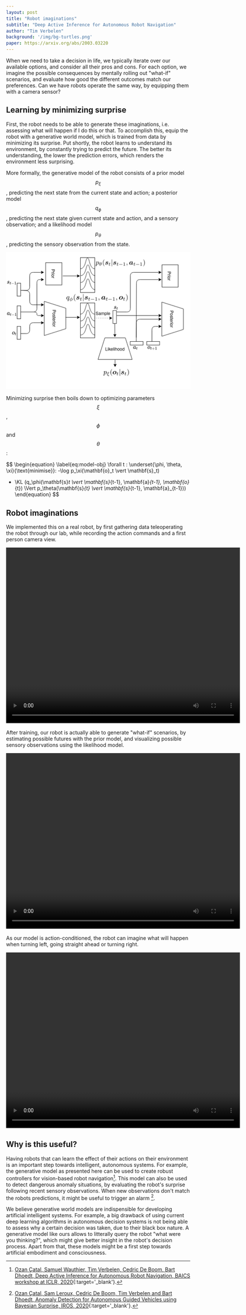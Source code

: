 ```yaml
---
layout: post
title: "Robot imaginations"
subtitle: "Deep Active Inference for Autonomous Robot Navigation"
author: "Tim Verbelen"
background: '/img/bg-turtles.png'
paper: https://arxiv.org/abs/2003.03220
---
```


When we need to take a decision in life, we typically iterate over our available options, and consider all their pros and cons. For each option, we imagine the possible consequences by mentally rolling out "what-if" scenarios, and evaluate how good the different outcomes match our preferences. Can we have robots operate the same way, by equipping them with a camera sensor?

## Learning by minimizing surprise

First, the robot needs to be able to generate these imaginations, i.e. assessing what will happen if I do this or that. To accomplish this, equip the robot with a generative world model, which is trained from data by minimizing its surprise. Put shortly, the robot learns to understand its environment, by constantly trying to predict the future. The better its understanding, the lower the prediction errors, which renders the environment less surprising.

More formally, the generative model of the robot consists of a prior model $$p_\xi$$, predicting the next state from the current state and action; a posterior model $$q_\phi$$, predicting the next state given current state and action, and a sensory observation; and a likelihood model $$p_\theta$$, predicting the sensory observation from the state.

<img src="/img/03_model.png">

Minimizing surprise then boils down to optimizing parameters $$\xi$$,$$\phi$$ and $$\theta$$:

$$
\begin{equation}
   \label{eq:model-obj}
   \forall t : \underset{\phi, \theta, \xi}{\text{minimise}}: -\log p_\xi(\mathbf{o}_t \vert \mathbf{s}_t)
   + \KL (q_\phi(\mathbf{s}_t \vert \mathbf{s}_{t-1}, \mathbf{a}_{t-1}, \mathbf{o}_{t}) \Vert p_\theta(\mathbf{s}_{t} \vert \mathbf{s}_{t-1}, \mathbf{a}_{t-1}))
\end{equation}
$$

## Robot imaginations

We implemented this on a real robot, by first gathering data teleoperating the robot through our lab, while recording the action commands and a first person camera view.

<video width="640" height="480" controls>
  <source src="/video/03_robot_capture.mp4" type="video/mp4">
Your browser does not support the video tag.
</video> 

After training, our robot is actually able to generate "what-if" scenarios, by estimating possible futures with the prior model, and visualizing possible sensory observations using the likelihood model. 

<video width="640" height="480" controls>
  <source src="/video/03_robot_imaginations.mp4" type="video/mp4">
Your browser does not support the video tag.
</video> 

As our model is action-conditioned, the robot can imagine what will happen when turning left, going straight ahead or turning right.

<video width="640" height="480" controls>
  <source src="/video/03_robot_imaginations_policy.mp4" type="video/mp4">
Your browser does not support the video tag.
</video>


## Why is this useful?

Having robots that can learn the effect of their actions on their environment is an important step towards intelligent, autonomous systems. For example, the generative model as presented here can be used to create robust controllers for vision-based robot navigation[^1]. This model can also be used to detect dangerous anomaly situations, by evaluating the robot's surprise following recent sensory observations. When new observations don't match the robots predictions, it might be useful to trigger an alarm [^2]. 

We believe generative world models are indispensible for developing artificial intelligent systems. For example, a big drawback of using current deep learning algorithms in autonomous decision systems is not being able to assess why a certain decision was taken, due to their black box nature. A generative model like ours allows to litterally query the robot "what were you thinking?", which might give better insight in the robot's decision process. Apart from that, these models might be a first step towards artificial embodiment and consciousness.

[^1]: [Ozan Çatal, Samuel Wauthier, Tim Verbelen, Cedric De Boom, Bart Dhoedt, Deep Active Inference for Autonomous Robot Navigation, BAICS workshop at ICLR, 2020](https://arxiv.org/abs/2003.03220){:target='_blank'}.

[^2]: [Ozan Çatal, Sam Leroux, Cedric De Boom, Tim Verbelen and Bart Dhoedt, Anomaly Detection for Autonomous Guided Vehicles using Bayesian Surprise, IROS, 2020](https://ras.papercept.net/proceedings/IROS20/0143.pdf){:target='_blank'}.


